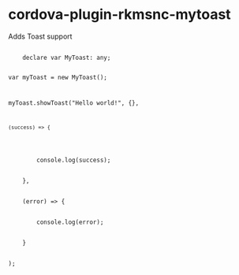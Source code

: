 # cordova-plugin-rkmsnc-mytoast
Adds Toast support

<code>
    declare var MyToast: any;

var myToast = new MyToast();

myToast.showToast("Hello world!", {},

    (success) => {
<br />
        console.log(success);
<br />
    },
<br />
    (error) => {
<br />
        console.log(error);
<br />
    }
<br />
);
<br />
</code>
